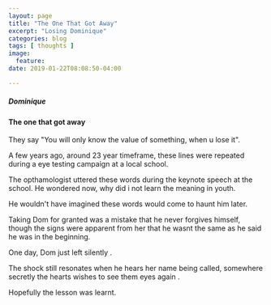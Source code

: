 ```yaml
---
layout: page
title: "The One That Got Away"
excerpt: "Losing Dominique"
categories: blog
tags: [ thoughts ]
image:
  feature:
date: 2019-01-22T08:08:50-04:00

---
```


##### Dominique

#### The one that got away

They say "You will only know the value of something, when u lose it".

A few years ago, around 23 year timeframe, these lines were repeated during a eye testing
campaign at a local school.

The opthamologist uttered these words during the keynote speech at the school.
He wondered now, why did i not learn the meaning in youth.

He wouldn't have imagined these words would come to haunt him later.

Taking Dom for granted was a mistake that he never forgives himself, though the signs were apparent from her
that he wasnt the same as he said he was in the beginning.

One day, Dom just left silently .

The shock still resonates when he hears her name being called, somewhere secretly the hearts wishes
to see them eyes again .

Hopefully the lesson was learnt. 
